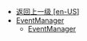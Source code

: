 - [返回上一级 [en-US]](en-US/)
- [EventManager](en-US/EventManager/)
  - [EventManager](en-US/EventManager/EventManager.md)
